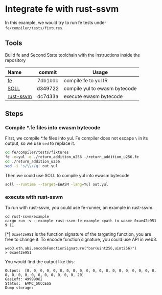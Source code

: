 # Integrate fe with rust-ssvm

In this example, we would try to run fe tests under `fe/compiler/tests/fixtures`.

## Tools
Build fe and Second State toolchain with the instructions inside the repository

| Name                                                   |  commit   | Usage                        |
|:------------------------------------------------------ |:---:| ---------------------------- |
| [fe](https://github.com/ethereum/fe)                   |  7db1bdc   | compile fe to yul IR         |
| [SOLL](https://github.com/second-state/soll)           |  d349722   | compile yul to ewasm bytecode |
| [rust-ssvm](https://github.com/second-state/rust-ssvm) |  dc7d33a   | execute ewasm bytecode       |

## Steps

### Compile \*.fe files into ewasm bytecode
First, we compile \*.fe files into yul. Fe compiler does not escape ``\`` in its output, so we use `sed` to replace it.

```bash
cd fe/compiler/tests/fixtures
fe -e=yul -o ./return_addition_u256 ./return_addition_u256.fe
cd ./return_addition_u256
sed -i 's/\\//g' out.yul
```

Then we could use SOLL to compile yul into ewasm bytecode

```bash
soll --runtime --target=EWASM -lang=Yul out.yul
```

### execute with rust-ssvm

To run with rust-ssvm, you could use fe-runner, an example in rust-ssvm.

```
cd rust-ssvm/example
cargo run -v --example rust-ssvm-fe-example <path to wasm> 0xae42e951 9 11
```
[\*] `0xae42e951` is the function signature of the targeting function, you are free to change it. To encode function signature, you could use API in web3.
```
web3.eth.abi.encodeFunctionSignature("bar(uint256,uint256)")
> 0xae42e951
```

You would find the output like this:

```
Output:  [0, 0, 0, 0, 0, 0, 0, 0, 0, 0, 0, 0, 0, 0, 0, 0, 0, 0, 0, 0, 0, 0, 0, 0, 0, 0, 0, 0, 0, 0, 0, 20]
GasLeft: 49999982
Status:  EVMC_SUCCESS
Dump storage:
```

